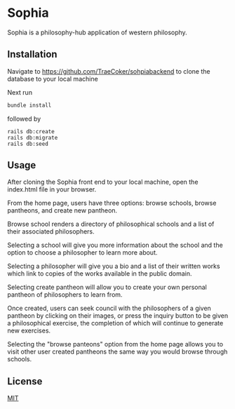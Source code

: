 # Sophia

Sophia is a philosophy-hub application of western philosophy.

## Installation

Navigate to https://github.com/TraeCoker/sohpiabackend to clone the database to your local machine

Next run
```bash
bundle install
```
followed by
```
rails db:create
rails db:migrate
rails db:seed
```

## Usage
After cloning the Sophia front end to your local machine, open the index.html file in your browser.

From the home page, users have three options: browse schools, browse pantheons, and create new pantheon.

Browse school renders a directory of philosophical schools and a list of their associated philosophers.

Selecting a school will give you more information about the school and the option to choose a philosopher to learn more about.

Selecting a philosopher will give you a bio and a list of their written works which link to copies of the works available in the public domain.

Selecting create pantheon will allow you to create your own personal pantheon of philosophers to learn from.

Once created, users can seek council with the philosophers of a given pantheon by clicking on their images, or press the inquiry button to be given a philosophical exercise, the completion of which will continue to generate new exercises.

Selecting the "browse panteons" option from the home page allows you to visit other user created pantheons the same way you would browse through schools.

## License
[MIT](https://choosealicense.com/licenses/mit/)